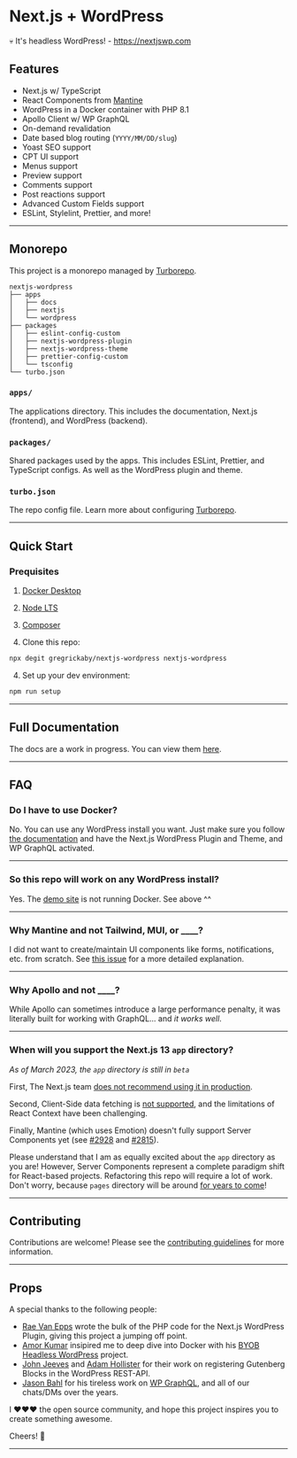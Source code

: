 # Next.js + WordPress

💀 It's headless WordPress! - <https://nextjswp.com>

## Features

- Next.js w/ TypeScript
- React Components from [Mantine](https://mantine.dev)
- WordPress in a Docker container with PHP 8.1
- Apollo Client w/ WP GraphQL
- On-demand revalidation
- Date based blog routing (`YYYY/MM/DD/slug`)
- Yoast SEO support
- CPT UI support
- Menus support
- Preview support
- Comments support
- Post reactions support
- Advanced Custom Fields support
- ESLint, Stylelint, Prettier, and more!

---

## Monorepo

This project is a monorepo managed by [Turborepo](https://turbo.build/repo).

```text
nextjs-wordpress
├── apps
│   ├── docs
│   ├── nextjs
│   └── wordpress
├── packages
│   ├── eslint-config-custom
│   ├── nextjs-wordpress-plugin
│   ├── nextjs-wordpress-theme
│   ├── prettier-config-custom
│   └── tsconfig
└── turbo.json
```

### `apps/`

The applications directory. This includes the documentation, Next.js (frontend), and WordPress (backend).

### `packages/`

Shared packages used by the apps. This includes ESLint, Prettier, and TypeScript configs. As well as the WordPress plugin and theme.

### `turbo.json`

The repo config file. Learn more about configuring [Turborepo](https://turbo.build/repo/docs/reference/configuration).

---

## Quick Start

### Prequisites

1. [Docker Desktop](https://www.docker.com/products/docker-desktop/)
2. [Node LTS](https://nodejs.dev/)
3. [Composer](https://getcomposer.org/download/)

4. Clone this repo:

```bash
npx degit gregrickaby/nextjs-wordpress nextjs-wordpress
```

4. Set up your dev environment:

```bash
npm run setup
```

---

## Full Documentation

The docs are a work in progress. You can view them [here](./apps/docs/index.md).

---

## FAQ

### Do I have to use Docker?

No. You can use any WordPress install you want. Just make sure you follow [the documentation](https://github.com/gregrickaby/nextjs-wordpress/blob/main/apps/docs/index.md) and have the Next.js WordPress Plugin and Theme, and WP GraphQL activated.

---

### So this repo will work on any WordPress install?

Yes. The [demo site](https://nextjswp.com/) is not running Docker. See above ^^

---

### Why Mantine and not Tailwind, MUI, or \_\_\_\_?

I did not want to create/maintain UI components like forms, notifications, etc. from scratch. See [this issue](https://github.com/gregrickaby/nextjs-wordpress/issues/69#issuecomment-1426217207) for a more detailed explanation.

---

### Why Apollo and not \_\_\_\_?

While Apollo can sometimes introduce a large performance penalty, it was literally built for working with GraphQL... and _it works well_.

---

### When will you support the Next.js 13 `app` directory?

_As of March 2023, the `app` directory is still in `beta`_

First, The Next.js team [does not recommend using it in production](https://capture.dropbox.com/akVllqdUQTtzOPKd).

Second, Client-Side data fetching is [not supported](https://www.reddit.com/r/nextjs/comments/11a5vp9/comment/j9q0dx9/), and the limitations of React Context have been challenging.

Finally, Mantine (which uses Emotion) doesn't fully support Server Components yet (see [#2928](https://github.com/emotion-js/emotion/issues/2928) and [#2815](https://github.com/mantinedev/mantine/issues/2815)).

Please understand that I am as equally excited about the `app` directory as you are! However, Server Components represent a complete paradigm shift for React-based projects. Refactoring this repo will require a lot of work. Don't worry, because `pages` directory will be around [for years to come](https://www.reddit.com/r/nextjs/comments/11a5vp9/comment/j9x3e4h/)!

---

## Contributing

Contributions are welcome! Please see the [contributing guidelines](./CONTRIBUTING.md) for more information.

---

## Props

A special thanks to the following people:

- [Rae Van Epps](https://github.com/ravewebdev) wrote the bulk of the PHP code for the Next.js WordPress Plugin, giving this project a jumping off point.
- [Amor Kumar](https://github.com/itsamoreh) insipired me to deep dive into Docker with his [BYOB Headless WordPress](https://github.com/itsamoreh/byob-headless-wordpress) project.
- [John Jeeves](https://github.com/orgs/AEWP/people/john-jeeves-americaneagle) and [Adam Hollister](https://github.com/ahollister) for their work on registering Gutenberg Blocks in the WordPress REST-API.
- [Jason Bahl](https://github.com/jasonbahl) for his tireless work on [WP GraphQL](https://www.wpgraphql.com/), and all of our chats/DMs over the years.

I ❤️❤️❤️ the open source community, and hope this project inspires you to create something awesome.

Cheers! 🍻

---
